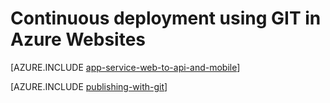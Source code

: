 <properties 
	pageTitle="Continuous deployment using GIT in Azure Websites" 
	description="Learn how to use Git to publish an Azure web app, and then enable continuous deployment from Bitbucket, CodePlex, Dropbox, GitHub, or Mercurial." 
	services="app-service" 
	documentationCenter=".net" 
	authors="cephalin" 
	manager="wpickett" 
	editor="mollybos"/>

<tags 
	ms.service="app-service" 
	ms.workload="na" 
	ms.tgt_pltfrm="na" 
	ms.devlang="na" 
	ms.topic="article" 
	ms.date="09/16/2015" 
	ms.author="cephalin"/>

# Continuous deployment using GIT in Azure Websites

[AZURE.INCLUDE [app-service-web-to-api-and-mobile](../includes/app-service-web-to-api-and-mobile.md)]

[AZURE.INCLUDE [publishing-with-git](../includes/publishing-with-git.md)]
 
